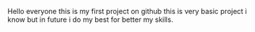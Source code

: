 Hello everyone this is my first project on github this is very basic project i know but in future i do my best for better my skills.
